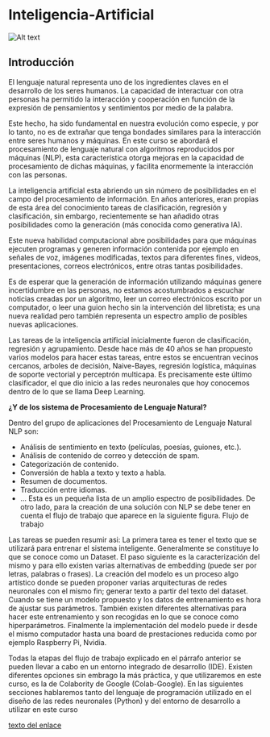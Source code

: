 # Inteligencia-Artificial
<img src="https://github.com/jchaparrop75/Inteligencia-Artificial/blob/main/Banner_CEEE.jpeg" alt="Alt text">

## **Introducción**


El lenguaje natural representa uno de los ingredientes claves en el desarrollo de los seres humanos. La capacidad de interactuar con otra personas ha permitido la interacción y cooperación en función de la expresión de pensamientos y sentimientos por medio de la palabra.

Este hecho, ha sido fundamental en nuestra evolución como especie, y por lo tanto, no es de extrañar que tenga bondades similares para la interacción entre seres humanos y máquinas. En este curso se abordará el procesamiento de lenguaje natural con algoritmos reproducidos por máquinas (NLP), esta característica otorga mejoras en la capacidad de procesamiento de dichas máquinas, y facilita enormemente la interacción con las personas.

La inteligencia artificial esta abriendo un sin número de posibilidades en el campo del procesamiento de información. En años anteriores, eran propias de esta área del conocimiento tareas de clasificación, regresión y clasificación, sin embargo, recientemente se han añadido otras posibilidades como la generación (más conocida como generativa IA). 

Este nueva habilidad computacional abre posibilidades para que máquinas ejecuten programas y generen información contenida por ejemplo en señales de voz, imágenes modificadas, textos para diferentes fines, videos, presentaciones,  correos electrónicos, entre otras tantas posibilidades. 

Es de esperar que la generación de información utilizando máquinas genere incertidumbre en las personas, no estamos acostumbrados a escuchar noticias creadas por un algoritmo, leer un correo electrónicos escrito por un computador, o leer una guion hecho sin la intervención del libretista; es una nueva realidad pero también representa un espectro amplio de posibles nuevas aplicaciones.

Las tareas de la inteligencia artificial inicialmente fueron de clasificación, regresión y agrupamiento. Desde hace más de 40 años se han propuesto varios modelos para hacer estas tareas, entre estos se encuentran vecinos cercanos, arboles de decisión, Naive-Bayes, regresión logística, máquinas de soporte vectorial y perceptrón multicapa. Es precisamente este último clasificador, el que dio inicio a las redes neuronales que hoy conocemos dentro de lo que se llama Deep Learning. 



**¿Y de los sistema de Procesamiento de Lenguaje Natural?**

Dentro del grupo de aplicaciones  del Procesamiento de Lenguaje Natural NLP son:

* Análisis de sentimiento en texto (películas, poesías, guiones, etc.).
* Análisis de contenido de correo y detección de spam.
* Categorización de contenido.
* Conversión de habla a texto y texto a habla.
* Resumen de documentos.
* Traducción entre idiomas.
* ...
Esta es un pequeña lista de un amplio espectro de posibilidades. De otro lado, para la creación de una solución con NLP se debe tener en cuenta el flujo de trabajo que aparece en la siguiente figura.
Flujo de trabajo

Las tareas se pueden resumir asi:
La primera tarea es tener el texto que se utilizará para entrenar el sistema inteligente. Generalmente se constituye lo que se conoce como un Dataset.
El paso siguiente es la caracterización del mismo y para ello existen varias alternativas de embedding (puede ser por letras, palabras o frases).  La creación del modelo es un proceso algo artístico donde se pueden proponer varias arquitecturas de redes neuronales con el  mismo fin; generar texto a partir del texto del dataset. 
Cuando se tiene un modelo propuesto y los datos de entrenamiento es hora de ajustar sus parámetros. También existen diferentes alternativas para hacer este entrenamiento y son recogidas en lo que se conoce como hiperparámetros. Finalmente la implementación del modelo puede ir desde el mismo computador hasta una board de prestaciones reducida como por ejemplo Raspberry Pi, Nvidia.


Todas la etapas del flujo de trabajo explicado en el párrafo anterior se pueden llevar a cabo en un entorno integrado de desarrollo (IDE). Existen diferentes opciones sin embrago la más práctica, y que utilizaremos en este curso, es la de Colabority de Google (Colab-Google). En las siguientes secciones hablaremos tanto del lenguaje de programación utilizado en el diseño de las redes neuronales (Python) y del entorno de desarrollo a utilizar en este curso

[texto del enlace](https://www.youtube.com/watch?v=PLdecwVnewc)
